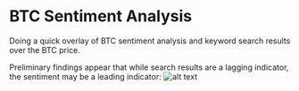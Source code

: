 # BTC Sentiment Analysis

Doing a quick overlay of BTC sentiment analysis and keyword search results over the BTC price.

Preliminary findings appear that while search results are a lagging indicator, the sentiment may be a leading indicator:
![alt text](https://github.com/AlexMorris10x/btcSentiment/blob/main/btcSentimentAnalysis.png?raw=true)
